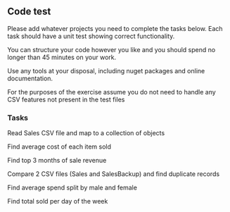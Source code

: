 ﻿## Code test

Please add whatever projects you need to complete the tasks below. Each task should have a unit test showing correct functionality.

You can structure your code however you like and you should spend no longer than 45 minutes on your work.

Use any tools at your disposal, including nuget packages and online documentation.

For the purposes of the exercise assume you do not need to handle any CSV features not present in the test files

### Tasks

Read Sales CSV file and map to a collection of objects

Find average cost of each item sold

Find top 3 months of sale revenue

Compare 2 CSV files (Sales and SalesBackup) and find duplicate records

Find average spend split by male and female

Find total sold per day of the week
